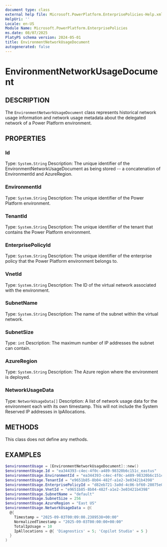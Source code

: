 ```yaml
---
document type: class
external help file: Microsoft.PowerPlatform.EnterprisePolicies-Help.xml
HelpUri: ''
Locale: en-US
Module Name: Microsoft.PowerPlatform.EnterprisePolicies
ms.date: 08/07/2025
PlatyPS schema version: 2024-05-01
title: EnvironmentNetworkUsageDocument
autogenerated: false
---
```


# EnvironmentNetworkUsageDocument

## DESCRIPTION

The `EnvironmentNetworkUsageDocument` class represents historical network usage information and network usage metadata about the delegated network of a Power Platform environment.

## PROPERTIES

### Id

Type: `System.String`
Description: The unique identifier of the EnvironmentNetworkUsageDocument as being stored -- a concatenation of EnvironmentId and AzureRegion.

### EnvironmentId

Type: `System.String`
Description: The unique identifier of the Power Platform environment.

### TenantId

Type: `System.String`
Description: The unique identifier of the tenant that contains the Power Platform environment.

### EnterprisePolicyId

Type: `System.String`
Description: The unique identifier of the enterprise policy that the Power Platform environment belongs to.

### VnetId

Type: `System.String`
Description: The ID of the virtual network associated with the environment.

### SubnetName

Type: `System.String`
Description: The name of the subnet within the virtual network.

### SubnetSize

Type: `int`
Description: The maximum number of IP addresses the subnet can contain.

### AzureRegion

Type: `System.String`
Description: The Azure region where the environment is deployed.

### NetworkUsageData

Type: `NetworkUsageData[]`
Description: A list of network usage data for the environment each with its own timestamp. This will not include the System Reserved IP addresses in IpAllocations.

## METHODS

This class does not define any methods.

## EXAMPLES

```powershell
$environmentUsage = [EnvironmentNetworkUsageDocument]::new()
$environmentUsage.Id = "ea344393-c4ec-4f0c-a489-98320b6c151c_eastus"
$environmentUsage.EnvironmentId = "ea344393-c4ec-4f0c-a489-98320b6c151c"
$environmentUsage.TenantId = "e9651b85-8b04-482f-a1e2-3e03421b4398"
$environmentUsage.EnterprisePolicyId = "d82eb721-3a0d-4c06-bf60-28075e0e9682"
$environmentUsage.VnetId = "e9651b85-8b04-482f-a1e2-3e03421b4398"
$environmentUsage.SubnetName = "default"
$environmentUsage.SubnetSize = 256
$environmentUsage.AzureRegion = "East US"
$environmentUsage.NetworkUsageData = @(
  @{
    Timestamp = "2025-09-03T00:09:00.2389538+00:00"
    NormalizedTimestamp = "2025-09-03T00:00:00+00:00"
    TotalIpUsage = 10
    IpAllocations = @{ 'Diagnostics' = 5; 'Copilot Studio' = 5 }
  }
)
```

